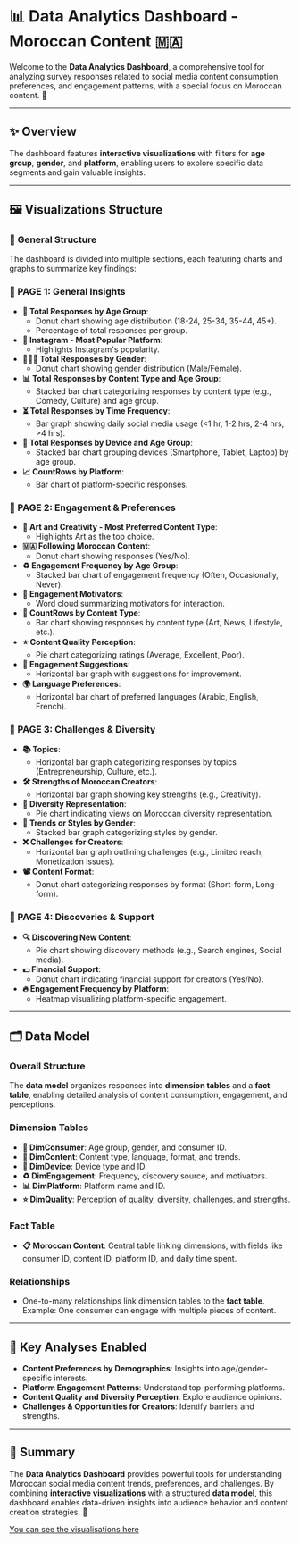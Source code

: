 # 📊 Data Analytics Dashboard - Moroccan Content 🇲🇦

Welcome to the **Data Analytics Dashboard**, a comprehensive tool for analyzing survey responses related to social media content consumption, preferences, and engagement patterns, with a special focus on Moroccan content. 🌟

---

## ✨ Overview

The dashboard features **interactive visualizations** with filters for **age group**, **gender**, and **platform**, enabling users to explore specific data segments and gain valuable insights.

---

## 🖼️ Visualizations Structure

### 🧩 **General Structure**

The dashboard is divided into multiple sections, each featuring charts and graphs to summarize key findings:

### **📄 PAGE 1: General Insights**
- **👥 Total Responses by Age Group**:  
  - Donut chart showing age distribution (18-24, 25-34, 35-44, 45+).
  - Percentage of total responses per group.
- **📸 Instagram - Most Popular Platform**:  
  - Highlights Instagram's popularity.
- **🧑‍🤝‍🧑 Total Responses by Gender**:  
  - Donut chart showing gender distribution (Male/Female).
- **📊 Total Responses by Content Type and Age Group**:  
  - Stacked bar chart categorizing responses by content type (e.g., Comedy, Culture) and age group.
- **⏳ Total Responses by Time Frequency**:  
  - Bar graph showing daily social media usage (<1 hr, 1-2 hrs, 2-4 hrs, >4 hrs).
- **📱 Total Responses by Device and Age Group**:  
  - Stacked bar chart grouping devices (Smartphone, Tablet, Laptop) by age group.
- **📈 CountRows by Platform**:  
  - Bar chart of platform-specific responses.

### **📄 PAGE 2: Engagement & Preferences**
- **🎨 Art and Creativity - Most Preferred Content Type**:  
  - Highlights Art as the top choice.
- **🇲🇦 Following Moroccan Content**:  
  - Donut chart showing responses (Yes/No).
- **♻️ Engagement Frequency by Age Group**:  
  - Stacked bar chart of engagement frequency (Often, Occasionally, Never).
- **💬 Engagement Motivators**:  
  - Word cloud summarizing motivators for interaction.
- **📝 CountRows by Content Type**:  
  - Bar chart showing responses by content type (Art, News, Lifestyle, etc.).
- **⭐ Content Quality Perception**:  
  - Pie chart categorizing ratings (Average, Excellent, Poor).
- **📌 Engagement Suggestions**:  
  - Horizontal bar graph with suggestions for improvement.
- **🌍 Language Preferences**:  
  - Horizontal bar chart of preferred languages (Arabic, English, French).

### **📄 PAGE 3: Challenges & Diversity**
- **📚 Topics**:  
  - Horizontal bar graph categorizing responses by topics (Entrepreneurship, Culture, etc.).
- **🛠️ Strengths of Moroccan Creators**:  
  - Horizontal bar graph showing key strengths (e.g., Creativity).
- **🌈 Diversity Representation**:  
  - Pie chart indicating views on Moroccan diversity representation.
- **👗 Trends or Styles by Gender**:  
  - Stacked bar graph categorizing styles by gender.
- **❌ Challenges for Creators**:  
  - Horizontal bar graph outlining challenges (e.g., Limited reach, Monetization issues).
- **📽️ Content Format**:  
  - Donut chart categorizing responses by format (Short-form, Long-form).

### **📄 PAGE 4: Discoveries & Support**
- **🔍 Discovering New Content**:  
  - Pie chart showing discovery methods (e.g., Search engines, Social media).
- **💵 Financial Support**:  
  - Donut chart indicating financial support for creators (Yes/No).
- **🔥 Engagement Frequency by Platform**:  
  - Heatmap visualizing platform-specific engagement.

---

## 🗂️ Data Model

### **Overall Structure**
The **data model** organizes responses into **dimension tables** and a **fact table**, enabling detailed analysis of content consumption, engagement, and perceptions.

### **Dimension Tables**
- **👤 DimConsumer**: Age group, gender, and consumer ID.  
- **📖 DimContent**: Content type, language, format, and trends.  
- **📱 DimDevice**: Device type and ID.  
- **♻️ DimEngagement**: Frequency, discovery source, and motivators.  
- **📊 DimPlatform**: Platform name and ID.  
- **⭐ DimQuality**: Perception of quality, diversity, challenges, and strengths.

### **Fact Table**
- **📋 Moroccan Content**: Central table linking dimensions, with fields like consumer ID, content ID, platform ID, and daily time spent.

### **Relationships**
- One-to-many relationships link dimension tables to the **fact table**.  
  Example: One consumer can engage with multiple pieces of content.

---

## 🎯 Key Analyses Enabled
- **Content Preferences by Demographics**: Insights into age/gender-specific interests.
- **Platform Engagement Patterns**: Understand top-performing platforms.  
- **Content Quality and Diversity Perception**: Explore audience opinions.  
- **Challenges & Opportunities for Creators**: Identify barriers and strengths.  

---

## 🔗 Summary
The **Data Analytics Dashboard** provides powerful tools for understanding Moroccan social media content trends, preferences, and challenges. By combining **interactive visualizations** with a structured **data model**, this dashboard enables data-driven insights into audience behavior and content creation strategies. 🎉


[You can see the visualisations here ](https://app.powerbi.com/view?r=eyJrIjoiZDA3NWEwNDQtNDM4YS00ZDhiLWI4M2QtY2YxMDRhMzg5NzIzIiwidCI6ImMyNzg3OTIyLTExZDktNGNhOC1hYWRmLTVlZjdmZjMxYTEyNyJ9)
